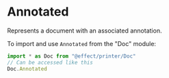 # Annotated

Represents a document with an associated annotation.

To import and use `Annotated` from the "Doc" module:

```ts
import * as Doc from "@effect/printer/Doc"
// Can be accessed like this
Doc.Annotated
```
